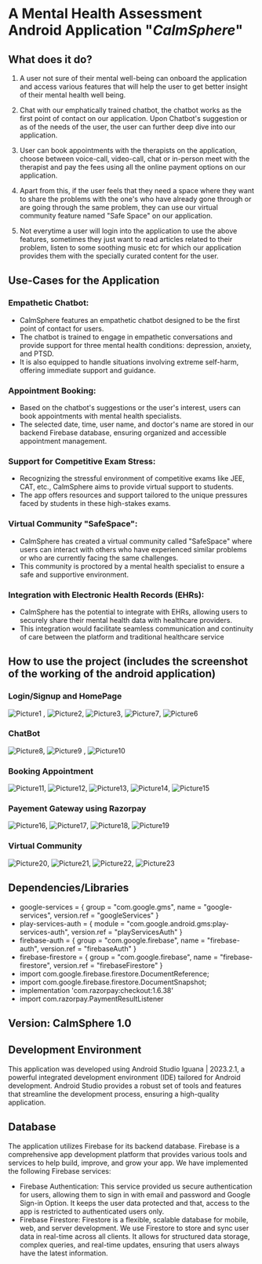 # A Mental Health Assessment Android Application "_CalmSphere_"

## What does it do?

1) A user not sure of their mental well-being can onboard the application and access various features that will help the user to get better insight of their mental health well being.

2) Chat with our emphatically trained chatbot, the chatbot works as the first point of contact on our application. Upon Chatbot's suggestion or as of the needs of the user, the user can further deep dive into our application.

3) User can book appointments with the therapists on the application, choose between voice-call, video-call, chat or in-person meet with the therapist and pay the fees using all the online payment options on our application.

4) Apart from this, if the user feels that they need a space where they want to  share the problems with the one's who have already gone through or are going through the same problem, they can use our virtual community feature named "Safe Space" on our application.

5) Not everytime a user will login into the application to use the above features, sometimes they just want to read articles related to their problem, listen to some soothing music etc for which our application provides them with the specially curated content for the user. 

## Use-Cases for the Application

### Empathetic Chatbot:


* CalmSphere features an empathetic chatbot designed to be the first point of contact for users.
* The chatbot is trained to engage in empathetic conversations and provide support for three mental health conditions: depression, anxiety, and PTSD.
* It is also equipped to handle situations involving extreme self-harm, offering immediate support and guidance.

### Appointment Booking:


* Based on the chatbot's suggestions or the user's interest, users can book appointments with mental health specialists.
* The selected date, time, user name, and doctor's name are stored in our backend Firebase database, ensuring organized and accessible appointment management.

### Support for Competitive Exam Stress:


* Recognizing the stressful environment of competitive exams like JEE, CAT, etc., CalmSphere aims to provide virtual support to students.
* The app offers resources and support tailored to the unique pressures faced by students in these high-stakes exams.

### Virtual Community "SafeSpace":


* CalmSphere has created a virtual community called "SafeSpace" where users can interact with others who have experienced similar problems or who are currently facing the same challenges.
* This community is proctored by a mental health specialist to ensure a safe and supportive environment.

### Integration with Electronic Health Records (EHRs):


* CalmSphere has the potential to integrate with EHRs, allowing users to securely share their mental health data with healthcare providers.
* This integration would facilitate seamless communication and continuity of care between the platform and traditional healthcare service


## How to use the project (includes the screenshot of the working of the android application)
### Login/Signup and HomePage
![Picture1](https://github.com/ashu1671/CalmshpereApplication/assets/121768454/0185f9e1-12d0-4d01-8e00-254218571650) , ![Picture2](https://github.com/ashu1671/CalmshpereApplication/assets/121768454/c2626142-5d50-496a-bdd1-80d99eddc2ae), ![Picture3](https://github.com/ashu1671/CalmshpereApplication/assets/121768454/73f8a465-2f89-42c7-b92f-44605a2ce589), ![Picture7](https://github.com/ashu1671/CalmshpereApplication/assets/121768454/648242fd-9826-4d69-b62f-ec61ad9a7aa1), ![Picture6](https://github.com/ashu1671/CalmshpereApplication/assets/121768454/95773821-879b-4ab4-af8b-eb8c5d93bc19)

### ChatBot
![Picture8](https://github.com/ashu1671/CalmshpereApplication/assets/121768454/d4f04b80-2b44-4080-92f1-92a56853d586), ![Picture9](https://github.com/ashu1671/CalmshpereApplication/assets/121768454/9e3ff12a-8f31-400c-87b7-d5d91905fae6) , ![Picture10](https://github.com/ashu1671/CalmshpereApplication/assets/121768454/c694bdab-eb8e-4e68-8736-e3fe4226edaf) 

### Booking Appointment
![Picture11](https://github.com/ashu1671/CalmshpereApplication/assets/121768454/87570cfe-d9ca-4dd3-bbe7-2c16415c8f3c), ![Picture12](https://github.com/ashu1671/CalmshpereApplication/assets/121768454/7468dcf0-7fb2-4af2-b20f-a83e88d3f90f), ![Picture13](https://github.com/ashu1671/CalmshpereApplication/assets/121768454/90a7e3d5-7a32-4e3d-9ad5-521cf5542d7c), ![Picture14](https://github.com/ashu1671/CalmshpereApplication/assets/121768454/9d7ccb21-90fd-446c-87d5-1321c7eec3cf), ![Picture15](https://github.com/ashu1671/CalmshpereApplication/assets/121768454/e3797c5f-7594-42a0-a376-d3e35a3c98fc)

### Payement Gateway using Razorpay

![Picture16](https://github.com/ashu1671/CalmshpereApplication/assets/121768454/d32426f8-16fb-4709-84e5-8cc84c4f2989), ![Picture17](https://github.com/ashu1671/CalmshpereApplication/assets/121768454/eed3a9c8-ddad-474c-acaa-13ed6358c9bd), ![Picture18](https://github.com/ashu1671/CalmshpereApplication/assets/121768454/27085ae8-cab4-4fa0-9a6d-2628d32e1338), ![Picture19](https://github.com/ashu1671/CalmshpereApplication/assets/121768454/d53c054e-8046-43b4-83a6-fe98655967c6)

### Virtual Community 

![Picture20](https://github.com/ashu1671/CalmshpereApplication/assets/121768454/293d011b-9696-4bf6-b32b-5d37762e3789), ![Picture21](https://github.com/ashu1671/CalmshpereApplication/assets/121768454/11d41d3d-a67e-4d76-a477-f52249fe7e53), ![Picture22](https://github.com/ashu1671/CalmshpereApplication/assets/121768454/4293c8a4-7a18-4391-bfcc-209475fea53d), ![Picture23](https://github.com/ashu1671/CalmshpereApplication/assets/121768454/cf4cef88-54d1-42a4-985f-9a4d8fbd3adf)



## Dependencies/Libraries

* google-services = { group = "com.google.gms", name = "google-services", version.ref = "googleServices" }
* play-services-auth = { module = "com.google.android.gms:play-services-auth", version.ref = "playServicesAuth" }
* firebase-auth = { group = "com.google.firebase", name = "firebase-auth", version.ref = "firebaseAuth" }
* firebase-firestore = { group = "com.google.firebase", name = "firebase-firestore", version.ref = "firebaseFirestore" }
* import com.google.firebase.firestore.DocumentReference;
* import com.google.firebase.firestore.DocumentSnapshot;
* implementation 'com.razorpay:checkout:1.6.38'
* import com.razorpay.PaymentResultListener 


## Version: CalmSphere 1.0

## Development Environment

This application was developed using Android Studio Iguana | 2023.2.1, a powerful integrated development environment (IDE) tailored for Android development. Android Studio provides a robust set of tools and features that streamline the development process, ensuring a high-quality application.

## Database

The application utilizes Firebase for its backend database. Firebase is a comprehensive app development platform that provides various tools and services to help build, improve, and grow your app. We have implemented the following Firebase services:
* Firebase Authentication: This service provided us secure authentication for users, allowing them to sign in with email and password and Google Sign-in Option. It keeps the user data protected and that, access to the app is restricted to authenticated users only. 
* Firebase Firestore: Firestore is a flexible, scalable database for mobile, web, and server development. We use Firestore to store and sync user data in real-time across all clients. It allows for structured data storage, complex queries, and real-time updates, ensuring that users always have the latest information.



